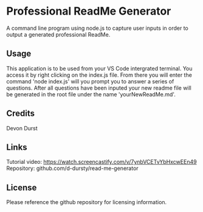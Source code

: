 # Professional ReadMe Generator
A command line program using node.js to capture user inputs in order to output a generated professional ReadMe.

## Usage
This application is to be used from your VS Code intergrated terminal. You access it by right clicking on the index.js file. From there you will enter the command 'node index.js' will you prompt you to answer a series of questions. After all questions have been inputed your new readme file will be generated in the root file under the name 'yourNewReadMe.md'. 
## Credits
Devon Durst

## Links
Tutorial video: https://watch.screencastify.com/v/7ynbVCETvYbHxcwEEn49
Repository: github.com/d-dursty/read-me-generator

## License
Please reference the github repository for licensing information.



